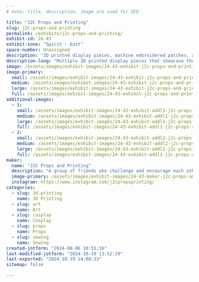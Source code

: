 ```yaml
---
# note: title, description, image are used for SEO

title: "J2C Props and Printing"
slug: j2c-props-and-printing
permalink: /exhibits/j2c-props-and-printing/
exhibit-id: 24-43
exhibit-zone: "Spirit - East"
space-number: Unassigned
description: "3D printed display pieces, machine embroidered patches, and hands on painting experience."
description-long: "Multiple 3D printed display pieces that showcase the groups expertise in printing, painting, and lighting. The pieces demonstrate various techniques from electronics and lighting, to airbrushing and glow paint. All of the props and miniatures are 3D printed using ABS, PLA, and Resin in a variety of scales from 1/6th to life size. We've been 3D printing for many years and we are eager to share the techniques and experience we've learned along with visitors. Many pieces will be for sale"
image: /assets/images/exhibit-images/24-43-exhibit-j2c-props-and-printing-img-9291-large.JPG
image-primary: 
  small: /assets/images/exhibit-images/24-43-exhibit-j2c-props-and-printing-img-9291-small.JPG
  medium: /assets/images/exhibit-images/24-43-exhibit-j2c-props-and-printing-img-9291-medium.JPG
  large: /assets/images/exhibit-images/24-43-exhibit-j2c-props-and-printing-img-9291-large.JPG
  full: /assets/images/exhibit-images/24-43-exhibit-j2c-props-and-printing-img-9291-full.JPG
additional-images: 
  - 1:
    small: /assets/images/exhibit-images/24-43-exhibit-addl1-j2c-props-and-printing-img-0383-small.JPG
    medium: /assets/images/exhibit-images/24-43-exhibit-addl1-j2c-props-and-printing-img-0383-medium.JPG
    large: /assets/images/exhibit-images/24-43-exhibit-addl1-j2c-props-and-printing-img-0383-large.JPG
    full: /assets/images/exhibit-images/24-43-exhibit-addl1-j2c-props-and-printing-img-0383-full.JPG
  - 2:
    small: /assets/images/exhibit-images/24-43-exhibit-addl2-j2c-props-and-printing-img-1020-small.JPG
    medium: /assets/images/exhibit-images/24-43-exhibit-addl2-j2c-props-and-printing-img-1020-medium.JPG
    large: /assets/images/exhibit-images/24-43-exhibit-addl2-j2c-props-and-printing-img-1020-large.JPG
    full: /assets/images/exhibit-images/24-43-exhibit-addl2-j2c-props-and-printing-img-1020-full.JPG
maker: 
  name: "J2C Props and Printing"
  description: "A group of friends who challenge and encourage each other to learn and improve the quality of their 3D prop printing, cosplay, machine embroidery, model making, and painting"
  image-primary: /assets/images/exhibit-images/24-43-maker-j2c-props-and-printing-j2c-50s-4a-medium.jpg
  instagram: https://www.instagram.com/j2cpropsprinting/
categories: 
  - slug: 3d-printing
    name: 3D Printing
  - slug: art
    name: Art
  - slug: cosplay
    name: Cosplay
  - slug: props
    name: Props
  - slug: sewing
    name: Sewing
created-jotform: "2024-08-06 10:55:36"
last-modified-jotform: "2024-10-19 13:52:19"
last-exported: "2024-10-19 14:08:33"
sitemap: false

---
```

